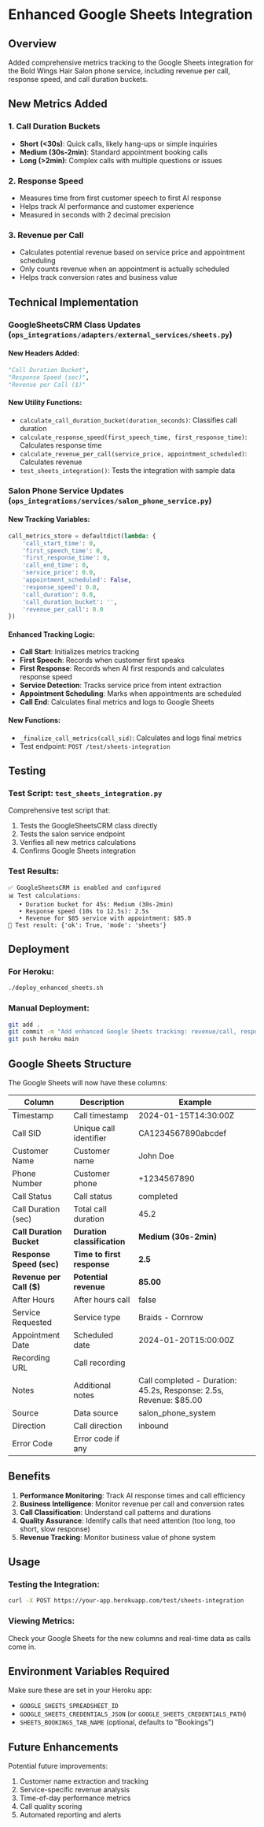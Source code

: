 # Enhanced Google Sheets Integration

## Overview
Added comprehensive metrics tracking to the Google Sheets integration for the Bold Wings Hair Salon phone service, including revenue per call, response speed, and call duration buckets.

## New Metrics Added

### 1. Call Duration Buckets
- **Short (<30s)**: Quick calls, likely hang-ups or simple inquiries
- **Medium (30s-2min)**: Standard appointment booking calls
- **Long (>2min)**: Complex calls with multiple questions or issues

### 2. Response Speed
- Measures time from first customer speech to first AI response
- Helps track AI performance and customer experience
- Measured in seconds with 2 decimal precision

### 3. Revenue per Call
- Calculates potential revenue based on service price and appointment scheduling
- Only counts revenue when an appointment is actually scheduled
- Helps track conversion rates and business value

## Technical Implementation

### GoogleSheetsCRM Class Updates (`ops_integrations/adapters/external_services/sheets.py`)

#### New Headers Added:
```python
"Call Duration Bucket",
"Response Speed (sec)", 
"Revenue per Call ($)"
```

#### New Utility Functions:
- `calculate_call_duration_bucket(duration_seconds)`: Classifies call duration
- `calculate_response_speed(first_speech_time, first_response_time)`: Calculates response time
- `calculate_revenue_per_call(service_price, appointment_scheduled)`: Calculates revenue
- `test_sheets_integration()`: Tests the integration with sample data

### Salon Phone Service Updates (`ops_integrations/services/salon_phone_service.py`)

#### New Tracking Variables:
```python
call_metrics_store = defaultdict(lambda: {
    'call_start_time': 0,
    'first_speech_time': 0,
    'first_response_time': 0,
    'call_end_time': 0,
    'service_price': 0.0,
    'appointment_scheduled': False,
    'response_speed': 0.0,
    'call_duration': 0.0,
    'call_duration_bucket': '',
    'revenue_per_call': 0.0
})
```

#### Enhanced Tracking Logic:
- **Call Start**: Initializes metrics tracking
- **First Speech**: Records when customer first speaks
- **First Response**: Records when AI first responds and calculates response speed
- **Service Detection**: Tracks service price from intent extraction
- **Appointment Scheduling**: Marks when appointments are scheduled
- **Call End**: Calculates final metrics and logs to Google Sheets

#### New Functions:
- `_finalize_call_metrics(call_sid)`: Calculates and logs final metrics
- Test endpoint: `POST /test/sheets-integration`

## Testing

### Test Script: `test_sheets_integration.py`
Comprehensive test script that:
1. Tests the GoogleSheetsCRM class directly
2. Tests the salon service endpoint
3. Verifies all new metrics calculations
4. Confirms Google Sheets integration

### Test Results:
```
✅ GoogleSheetsCRM is enabled and configured
📊 Test calculations:
   • Duration bucket for 45s: Medium (30s-2min)
   • Response speed (10s to 12.5s): 2.5s
   • Revenue for $85 service with appointment: $85.0
🧪 Test result: {'ok': True, 'mode': 'sheets'}
```

## Deployment

### For Heroku:
```bash
./deploy_enhanced_sheets.sh
```

### Manual Deployment:
```bash
git add .
git commit -m "Add enhanced Google Sheets tracking: revenue/call, response speed, call duration buckets"
git push heroku main
```

## Google Sheets Structure

The Google Sheets will now have these columns:

| Column | Description | Example |
|--------|-------------|---------|
| Timestamp | Call timestamp | 2024-01-15T14:30:00Z |
| Call SID | Unique call identifier | CA1234567890abcdef |
| Customer Name | Customer name | John Doe |
| Phone Number | Customer phone | +1234567890 |
| Call Status | Call status | completed |
| Call Duration (sec) | Total call duration | 45.2 |
| **Call Duration Bucket** | **Duration classification** | **Medium (30s-2min)** |
| **Response Speed (sec)** | **Time to first response** | **2.5** |
| **Revenue per Call ($)** | **Potential revenue** | **85.00** |
| After Hours | After hours call | false |
| Service Requested | Service type | Braids - Cornrow |
| Appointment Date | Scheduled date | 2024-01-20T15:00:00Z |
| Recording URL | Call recording | |
| Notes | Additional notes | Call completed - Duration: 45.2s, Response: 2.5s, Revenue: $85.00 |
| Source | Data source | salon_phone_system |
| Direction | Call direction | inbound |
| Error Code | Error code if any | |

## Benefits

1. **Performance Monitoring**: Track AI response times and call efficiency
2. **Business Intelligence**: Monitor revenue per call and conversion rates
3. **Call Classification**: Understand call patterns and durations
4. **Quality Assurance**: Identify calls that need attention (too long, too short, slow response)
5. **Revenue Tracking**: Monitor business value of phone system

## Usage

### Testing the Integration:
```bash
curl -X POST https://your-app.herokuapp.com/test/sheets-integration
```

### Viewing Metrics:
Check your Google Sheets for the new columns and real-time data as calls come in.

## Environment Variables Required

Make sure these are set in your Heroku app:
- `GOOGLE_SHEETS_SPREADSHEET_ID`
- `GOOGLE_SHEETS_CREDENTIALS_JSON` (or `GOOGLE_SHEETS_CREDENTIALS_PATH`)
- `SHEETS_BOOKINGS_TAB_NAME` (optional, defaults to "Bookings")

## Future Enhancements

Potential future improvements:
1. Customer name extraction and tracking
2. Service-specific revenue analysis
3. Time-of-day performance metrics
4. Call quality scoring
5. Automated reporting and alerts
